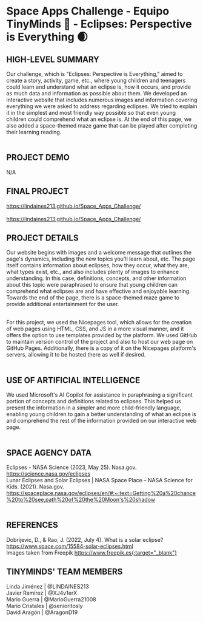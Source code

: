 # Space Apps Challenge - Equipo TinyMinds 🧠 - Eclipses: Perspective is Everything 🌒
## HIGH-LEVEL SUMMARY
Our challenge, which is "Eclipses: Perspective is Everything," aimed to create a story, activity, game, etc., where young children and teenagers could learn and understand what an eclipse is, how it occurs, and provide as much data and information as possible about them. We developed an interactive website that includes numerous images and information covering everything we were asked to address regarding eclipses. We tried to explain it in the simplest and most friendly way possible so that even young children could comprehend what an eclipse is. At the end of this page, we also added a space-themed maze game that can be played after completing their learning reading. <br><br>
## PROJECT DEMO
N/A
## FINAL PROJECT
<a target="_blank">https://lindaines213.github.io/Space_Apps_Challenge/</a> <br><br>
https://lindaines213.github.io/Space_Apps_Challenge/
## PROJECT DETAILS
Our website begins with images and a welcome message that outlines the page's dynamics, including the new topics you'll learn about, etc. The page itself contains information about eclipses, how they occur, what they are, what types exist, etc., and also includes plenty of images to enhance understanding. In this case, definitions, concepts, and other information about this topic were paraphrased to ensure that young children can comprehend what eclipses are and have effective and enjoyable learning. Towards the end of the page, there is a space-themed maze game to provide additional entertainment for the user.<br><br>

For this project, we used the Nicepages tool, which allows for the creation of web pages using HTML, CSS, and JS in a more visual manner, and it offers the option to use templates provided by the platform. We used GitHub to maintain version control of the project and also to host our web page on GitHub Pages. Additionally, there is a copy of it on the Nicepages platform's servers, allowing it to be hosted there as well if desired. <br><br>

## USE OF ARTIFICIAL INTELLIGENCE
We used Microsoft's AI Copilot for assistance in paraphrasing a significant portion of concepts and definitions related to eclipses. This helped us present the information in a simpler and more child-friendly language, enabling young children to gain a better understanding of what an eclipse is and comprehend the rest of the information provided on our interactive web page. <br><br>
## SPACE AGENCY DATA
Eclipses - NASA Science (2023, May 25). Nasa.gov. https://science.nasa.gov/eclipses‌<br>
Lunar Eclipses and Solar Eclipses | NASA Space Place – NASA Science for Kids. (2021). Nasa.gov. https://spaceplace.nasa.gov/eclipses/en/#:~:text=Getting%20a%20chance%20to%20see,path%20of%20the%20Moon's%20shadow‌ <br><br>
## REFERENCES
Dobrijevic, D., &amp; Rao, J. (2022, July 4). What is a solar eclipse? https://www.space.com/15584-solar-eclipses.html<br>
Images taken from Freepik https://www.freepik.es{:target="_blank"}

## TINYMINDS' TEAM MEMBERS
Linda Jiménez | @LINDAINES213 <br>
Javier Ramírez | @XJ4v1erX <br>
Mario Guerra | @MarioGuerra21008 <br>
Mario Cristales | @senioritosly<br>
David Aragón | @AragonD19 <br>
